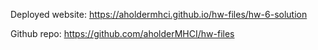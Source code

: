 Deployed website: https://aholdermhci.github.io/hw-files/hw-6-solution

Github repo: https://github.com/aholderMHCI/hw-files
